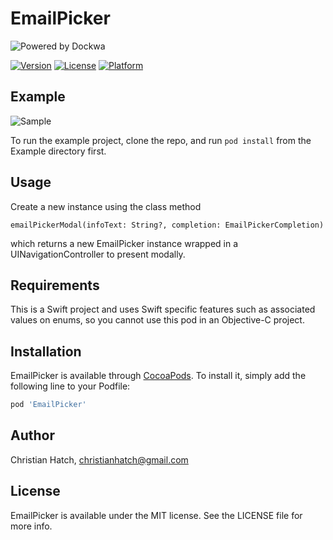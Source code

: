 # EmailPicker
![Powered by Dockwa](https://raw.githubusercontent.com/dockwa/openpixel/dockwa/by-dockwa.png)

[![Version](https://img.shields.io/cocoapods/v/EmailPicker.svg?style=flat)](http://cocoapods.org/pods/EmailPicker)
[![License](https://img.shields.io/cocoapods/l/EmailPicker.svg?style=flat)](http://cocoapods.org/pods/EmailPicker)
[![Platform](https://img.shields.io/cocoapods/p/EmailPicker.svg?style=flat)](http://cocoapods.org/pods/EmailPicker)


## Example
![Sample](https://github.com/dockwa/EmailPicker/blob/master/Sample.gif)

To run the example project, clone the repo, and run `pod install` from the Example directory first.

## Usage
Create a new instance using the class method 
``` 
emailPickerModal(infoText: String?, completion: EmailPickerCompletion)
```
which returns a new EmailPicker instance wrapped in a UINavigationController to present modally. 

## Requirements
This is a Swift project and uses Swift specific features such as associated values on enums, so you cannot use this pod in an Objective-C project.

## Installation

EmailPicker is available through [CocoaPods](http://cocoapods.org). To install
it, simply add the following line to your Podfile:

```ruby
pod 'EmailPicker'
```

## Author

Christian Hatch, christianhatch@gmail.com

## License

EmailPicker is available under the MIT license. See the LICENSE file for more info.
